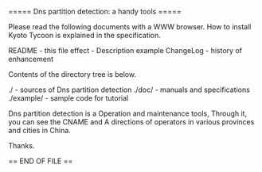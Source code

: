 
 ===== Dns partition detection: a handy tools =====



Please read the following documents with a WWW browser.
How to install Kyoto Tycoon is explained in the specification.

  README         - this file
  effect         - Description example
  ChangeLog      - history of enhancement


Contents of the directory tree is below.

  ./             - sources of Dns partition detection
  ./doc/         - manuals and specifications
  ./example/     - sample code for tutorial


Dns partition detection is a Operation and maintenance tools,
Through it, you can see the CNAME and A directions of operators in various provinces and cities in China.

Thanks.

== END OF FILE ==
